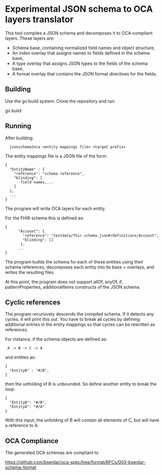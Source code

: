 # Experimental JSON schema to OCA layers translator

This tool compiles a JSON schema and decomposes it to OCA-compliant
layers. These layers are:

  * Schema base, containing normalized field names and object
    structure,
  * An index overlay that assigns names to fields defined in the schema base,
  * A type overlay that assigns JSON types to the fields of the schema
    base,
  * A format overlay that contains the JSON format directives for the
    fields.
    
## Building

Use the go build system. Clone the repository and run:

  go build 

## Running

After building:

```
  jsonschema2oca <entity mappings file> <target prefix>
``` 
  
The entity mappings file is a JSON file of the form:

```
{
  "EntityName" : {
    "reference": "schema reference",
    "blinding": [
       field names,...
    ]
  },
  ...
}
```

The program will write OCA layers for each entity.

For the FHIR schema this is defined as:

```
{
      "Account": {
        "reference": "testdata/fhir.schema.json#/definitions/Account",
        "blinding": []
       },
      ...
}
```

The program builds the schema for each of these entities using their
schema references, decomposes each entity into its base + overlays,
and writes the resulting files. 

At this point, the program does not support allOf, anyOf, if,
patternProperties, additionalItems constructs of the JSON schema.

## Cyclic references

The program recursively descends the compiled schema. If it detects
any cycles, it will print this out. You have to break all cycles by
defining additional entries in the entity mappings so that cycles can
be rewritten as references.

For instance, if the schema objects are defined as:
```
 A -> B -> C -> A
```

and entities as:
```
{
  "EntityB" : "#/B",
}
```

then the unfolding of B is unbounded. So define another entity to
break the loop:

```
{
  "EntityB": "#/B",
  "EntityA": "#/A"
}
```

With this input, the unfolding of B will contain all elements of C,
but will have a reference to A.


## OCA Compliance

The generated OCA schemas are compliant to 

https://github.com/bserdar/oca-spec/tree/format/RFCs/003-bserdar-schema-format
